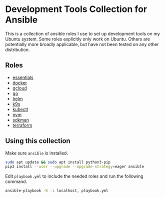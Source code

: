 # Development Tools Collection for Ansible

This is a collection of ansible roles I use to set up development tools on my Ubuntu system. Some roles explicitly only work on Ubuntu. Others are potentially more broadly applicable, but have not been tested on any other distribution.

## Roles

- [essentials](roles/essentials)
- [docker](roles/docker)
- [gcloud](roles/gcloud)
- [go](roles/go)
- [helm](roles/helm)
- [k9s](roles/k9s)
- [kubectl](roles/kubectl)
- [nvm](roles/nvm)
- [sdkman](roles/sdkman)
- [terraform](roles/terraform)

## Using this collection

Make sure `ansible` is installed.

```sh
sudo apt update && sudo apt install python3-pip
pip3 install --user --upgrade --upgrade-strategy=eager ansible
```

Edit `playbook.yml` to include the needed roles and run the following command.

```sh
ansible-playbook -K -i localhost, playbook.yml
```
